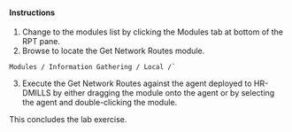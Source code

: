 #### Instructions

1. Change to the modules list by clicking the Modules tab at bottom of the RPT pane. 
2. Browse to locate the Get Network Routes module.  
```
Modules / Information Gathering / Local /`
```

3. Execute the Get Network Routes against the agent deployed to HR-DMILLS by either dragging the module onto the agent or by selecting the agent and double-clicking the module. 

This concludes the lab exercise.
